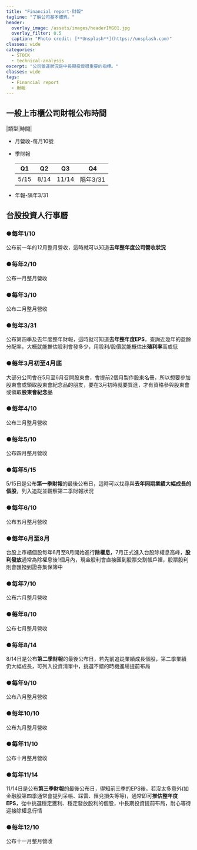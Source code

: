 ```yaml
---
title: "Financial report-財報"
tagline: "了解公司基本體質。"
header:
  overlay_image: /assets/images/headerIMG01.jpg
  overlay_filter: 0.5
  caption: "Photo credit: [**Unsplash**](https://unsplash.com)"
classes: wide
categories:
  - STOCK
  - technical-analysis
excerpt: "公司營運狀況是中長期投資很重要的指標。"
classes: wide
tags:
  - Financial report
  - 財報
---
```


## 一般上市櫃公司財報公布時間

|類型|時間|

- 月營收-每月10號

- 季財報

	|Q1|Q2|Q3|Q4|
	|--|--|--|--|
	|5/15|8/14|11/14|隔年3/31|

- 年報-隔年3/31


## 台股投資人行事曆

### ●每年1/10

公布前一年的12月整月營收，這時就可以知道**去年整年度公司營收狀況**

### ●每年2/10

公布一月整月營收

### ●每年3/10

公布二月整月營收

### ●每年3/31

公布第四季及去年度整年財報，這時就可知道**去年整年度EPS**，查詢近幾年的盈餘分配率，大概就能推估股利會發多少，用股利/股價就能概估出**殖利率**高或低

### ●每年3月初至4月底
大部分公司會在5月至6月召開股東會，會提前2個月製作股東名冊，所以想要參加股東會或領取股東會紀念品的朋友，要在3月初時就要買進，才有資格參與股東會或領取**股東會紀念品**

### ●每年4/10
公布三月整月營收

### ●每年5/10
公布四月整月營收

### ●每年5/15
5/15日是公布**第一季財報**的最後公布日，這時可以找尋與**去年同期業績大幅成長的個股**，列入追踨並觀察第二季財報狀況

### ●每年6/10
公布五月整月營收

### ●每年6月至8月
台股上市櫃個股每年6月至8月開始進行**除權息**，7月正式進入台股除權息高峰，**股利發放**通常為除權息後1個月內，現金股利會直接匯到股票交割帳戶裡，股票股利則會匯撥到證券集保簿中

### ●每年7/10
公布六月整月營收

### ●每年8/10
公布七月整月營收

### ●每年8/14
8/14日是公布**第二季財報**的最後公布日，若先前追踨業績成長個股，第二季業績仍大幅成長，可列入投資清單中，挑選不錯的時機進場提前布局

### ●每年9/10
公布八月整月營收

### ●每年10/10
公布九月整月營收

### ●每年11/10
公布十月整月營收

### ●每年11/14
11/14日是公布**第三季財報**的最後公布日，得知前三季的EPS後，若沒太多意外(如金融股第四季通常會提列呆帳、踩雷、匯兌損失等等)，通常即可**推估整年度EPS**，從中挑選穩定獲利、穩定發放股利的個股，中長期投資提前布局，耐心等待迎接除權息行情

### ●每年12/10
公布十一月整月營收


<!--stackedit_data:
eyJoaXN0b3J5IjpbLTkzMTAwMDM5Nl19
-->